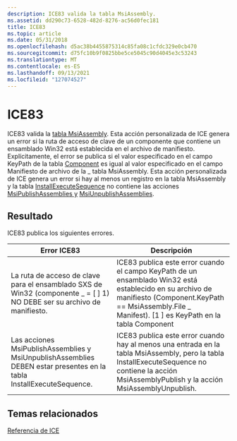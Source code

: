 ```yaml
---
description: ICE83 valida la tabla MsiAssembly.
ms.assetid: dd290c73-6528-482d-8276-ac56d0fec181
title: ICE83
ms.topic: article
ms.date: 05/31/2018
ms.openlocfilehash: d5ac38b4455875314c85fa08c1cfdc329e0cb470
ms.sourcegitcommit: d75fc10b9f0825bbe5ce5045c90d4045e3c53243
ms.translationtype: MT
ms.contentlocale: es-ES
ms.lasthandoff: 09/13/2021
ms.locfileid: "127074527"
---
```

# <a name="ice83"></a>ICE83

ICE83 valida la [tabla MsiAssembly](msiassembly-table.md). Esta acción personalizada de ICE genera un error si la ruta de acceso de clave de un componente que contiene un ensamblado Win32 está establecida en el archivo de manifiesto. Explícitamente, el error se publica si el valor especificado en el campo KeyPath de la tabla [Component](component-table.md) es igual al valor especificado en el campo Manifiesto de archivo de la \_ tabla MsiAssembly. Esta acción personalizada de ICE genera un error si hay al menos un registro en la tabla MsiAssembly y la tabla [InstallExecuteSequence](installexecutesequence-table.md) no contiene las acciones [MsiPublishAssemblies y](msipublishassemblies-action.md) [MsiUnpublishAssemblies](msiunpublishassemblies-action.md).

## <a name="result"></a>Resultado

ICE83 publica los siguientes errores.



| Error ICE83                                                                                                   | Descripción                                                                                                                                                                                                    |
|---------------------------------------------------------------------------------------------------------------|----------------------------------------------------------------------------------------------------------------------------------------------------------------------------------------------------------------|
| La ruta de acceso de clave para el ensamblado SXS de Win32 (componente \_ = \[ \] 1) NO DEBE ser su archivo de manifiesto.                       | ICE83 publica este error cuando el campo KeyPath de un ensamblado Win32 está establecido en su archivo de manifiesto (Component.KeyPath == MsiAssembly.File \_ Manifest). \[1 \] es KeyPath en la tabla Component                          |
| Las acciones MsiPublishAssemblies y MsiUnpublishAssemblies DEBEN estar presentes en la tabla InstallExecuteSequence. | ICE83 publica este error cuando hay al menos una entrada en la tabla MsiAssembly, pero la tabla InstallExecuteSequence no contiene la acción MsiAssemblyPublish y la acción MsiAssemblyUnpublish. |



 

## <a name="related-topics"></a>Temas relacionados

<dl> <dt>

[Referencia de ICE](ice-reference.md)
</dt> </dl>

 

 



